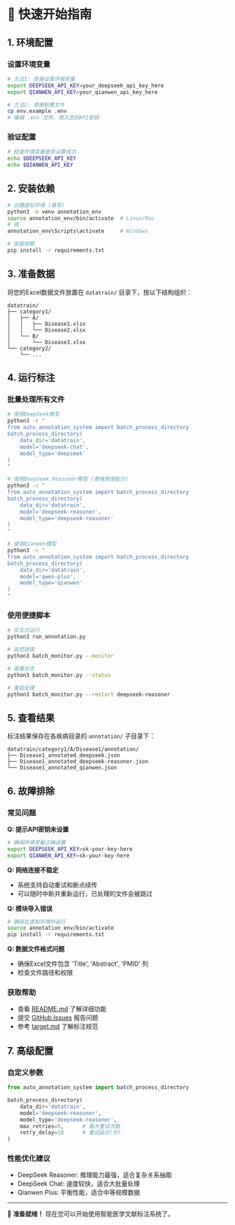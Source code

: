 # 🚀 快速开始指南

## 1. 环境配置

### 设置环境变量
```bash
# 方法1: 直接设置环境变量
export DEEPSEEK_API_KEY=your_deepseek_api_key_here
export QIANWEN_API_KEY=your_qianwen_api_key_here

# 方法2: 使用配置文件
cp env.example .env
# 编辑 .env 文件，填入您的API密钥
```

### 验证配置
```bash
# 检查环境变量是否设置成功
echo $DEEPSEEK_API_KEY
echo $QIANWEN_API_KEY
```

## 2. 安装依赖

```bash
# 创建虚拟环境 (推荐)
python3 -m venv annotation_env
source annotation_env/bin/activate  # Linux/Mac
# 或
annotation_env\Scripts\activate     # Windows

# 安装依赖
pip install -r requirements.txt
```

## 3. 准备数据

将您的Excel数据文件放置在 `datatrain/` 目录下，按以下结构组织：
```
datatrain/
├── category1/
│   ├── A/
│   │   ├── Disease1.xlsx
│   │   └── Disease2.xlsx
│   └── B/
│       └── Disease3.xlsx
└── category2/
    └── ...
```

## 4. 运行标注

### 批量处理所有文件
```bash
# 使用DeepSeek模型
python3 -c "
from auto_annotation_system import batch_process_directory
batch_process_directory(
    data_dir='datatrain',
    model='deepseek-chat',
    model_type='deepseek'
)
"

# 使用DeepSeek Reasoner模型 (更强推理能力)
python3 -c "
from auto_annotation_system import batch_process_directory
batch_process_directory(
    data_dir='datatrain',
    model='deepseek-reasoner',
    model_type='deepseek-reasoner'
)
"

# 使用Qianwen模型
python3 -c "
from auto_annotation_system import batch_process_directory
batch_process_directory(
    data_dir='datatrain',
    model='qwen-plus',
    model_type='qianwen'
)
"
```

### 使用便捷脚本
```bash
# 交互式运行
python3 run_annotation.py

# 监控进度
python3 batch_monitor.py --monitor

# 查看状态
python3 batch_monitor.py --status

# 重启处理
python3 batch_monitor.py --restart deepseek-reasoner
```

## 5. 查看结果

标注结果保存在各疾病目录的 `annotation/` 子目录下：
```
datatrain/category1/A/Disease1/annotation/
├── Disease1_annotated_deepseek.json
├── Disease1_annotated_deepseek-reasoner.json
└── Disease1_annotated_qianwen.json
```

## 6. 故障排除

### 常见问题

**Q: 提示API密钥未设置**
```bash
# 确保环境变量正确设置
export DEEPSEEK_API_KEY=sk-your-key-here
export QIANWEN_API_KEY=sk-your-key-here
```

**Q: 网络连接不稳定**
- 系统支持自动重试和断点续传
- 可以随时中断并重新运行，已处理的文件会被跳过

**Q: 模块导入错误**
```bash
# 确保在虚拟环境中运行
source annotation_env/bin/activate
pip install -r requirements.txt
```

**Q: 数据文件格式问题**
- 确保Excel文件包含 'Title', 'Abstract', 'PMID' 列
- 检查文件路径和权限

### 获取帮助

- 查看 [README.md](README.md) 了解详细功能
- 提交 [GitHub Issues](https://github.com/chenxingqiang/medical-literature-annotation/issues) 报告问题
- 参考 [target.md](target.md) 了解标注规范

## 7. 高级配置

### 自定义参数
```python
from auto_annotation_system import batch_process_directory

batch_process_directory(
    data_dir='datatrain',
    model='deepseek-reasoner',
    model_type='deepseek-reasoner',
    max_retries=5,      # 最大重试次数
    retry_delay=10      # 重试延迟(秒)
)
```

### 性能优化建议
- DeepSeek Reasoner: 推理能力最强，适合复杂关系抽取
- DeepSeek Chat: 速度较快，适合大批量处理
- Qianwen Plus: 平衡性能，适合中等规模数据

---

🎉 **准备就绪！** 现在您可以开始使用智能医学文献标注系统了。 